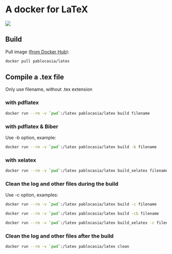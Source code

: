 # A docker for LaTeX

[![](https://images.microbadger.com/badges/image/pablocasia/latex.svg)](https://microbadger.com/images/pablocasia/latex "Get your own image badge on microbadger.com")


## Build

Pull image ([from Docker Hub](https://hub.docker.com/r/pablocasia/latex/)):
```bash
docker pull pablocasia/latex
```

## Compile a .tex file

Only use filename, without .tex extension

### with pdflatex

```bash
docker run --rm -v `pwd`:/latex pablocasia/latex build filename
```

### with pdflatex & Biber

Use -b option, example:
```bash
docker run --rm -v `pwd`:/latex pablocasia/latex build -b filename
```

### with xelatex

```bash
docker run --rm -v `pwd`:/latex pablocasia/latex build_xelatex filename
```

### Clean the log and other files during the build

Use -c option, examples:

```bash
docker run --rm -v `pwd`:/latex pablocasia/latex build -c filename
```

```bash
docker run --rm -v `pwd`:/latex pablocasia/latex build -cb filename
```

```bash
docker run --rm -v `pwd`:/latex pablocasia/latex build_xelatex -c filename
```


### Clean the log and other files after the build

```bash
docker run --rm -v `pwd`:/latex pablocasia/latex clean
```
